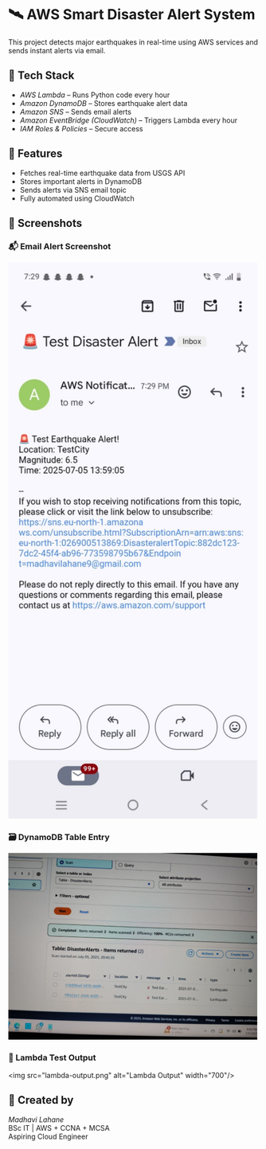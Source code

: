 # 🛰 AWS Smart Disaster Alert System

This project detects major earthquakes in real-time using AWS services and sends instant alerts via email.

## 🚀 Tech Stack

- *AWS Lambda* – Runs Python code every hour
- *Amazon DynamoDB* – Stores earthquake alert data
- *Amazon SNS* – Sends email alerts
- *Amazon EventBridge (CloudWatch)* – Triggers Lambda every hour
- *IAM Roles & Policies* – Secure access

## 📌 Features

- Fetches real-time earthquake data from USGS API
- Stores important alerts in DynamoDB
- Sends alerts via SNS email topic
- Fully automated using CloudWatch

## 📸 Screenshots

### 📬 Email Alert Screenshot  
<img src="email-alert.png" alt="Email Alert" width="500"/>

### 🗃 DynamoDB Table Entry  
<img src="dynamodb-table.png" alt="DynamoDB Table" width="500"/>

### 🧪 Lambda Test Output  
<img src="lambda-output.png" alt="Lambda Output" width="700"/>

## 📄 Created by

*Madhavi Lahane*  
BSc IT | AWS + CCNA + MCSA  
Aspiring Cloud Engineer
